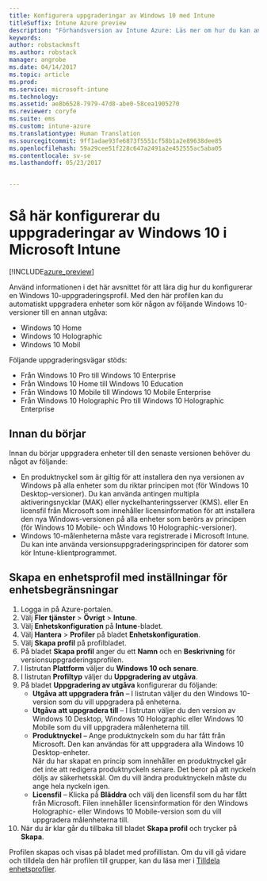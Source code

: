```yaml
---
title: Konfigurera uppgraderingar av Windows 10 med Intune
titleSuffix: Intune Azure preview
description: "Förhandsversion av Intune Azure: Läs mer om hur du kan använda Intune för att uppgradera Windows 10-enheter till andra utgåvor."
keywords: 
author: robstackmsft
ms.author: robstack
manager: angrobe
ms.date: 04/14/2017
ms.topic: article
ms.prod: 
ms.service: microsoft-intune
ms.technology: 
ms.assetid: ae8b6528-7979-47d8-abe0-58cea1905270
ms.reviewer: coryfe
ms.suite: ems
ms.custom: intune-azure
ms.translationtype: Human Translation
ms.sourcegitcommit: 9ff1adae93fe6873f5551cf58b1a2e89638dee85
ms.openlocfilehash: 59a29cee51f228c647a2491a2e452555ac5aba05
ms.contentlocale: sv-se
ms.lasthandoff: 05/23/2017


---
```


# <a name="how-to-configure-windows-10-edition-upgrades-in-microsoft-intune"></a>Så här konfigurerar du uppgraderingar av Windows 10 i Microsoft Intune

[!INCLUDE[azure_preview](./includes/azure_preview.md)]

Använd informationen i det här avsnittet för att lära dig hur du konfigurerar en Windows 10-uppgraderingsprofil. Med den här profilen kan du automatiskt uppgradera enheter som kör någon av följande Windows 10-versioner till en annan utgåva:

- Windows 10 Home
- Windows 10 Holographic
- Windows 10 Mobil


Följande uppgraderingsvägar stöds:

- Från Windows 10 Pro till Windows 10 Enterprise
- Från Windows 10 Home till Windows 10 Education
- Från Windows 10 Mobile till Windows 10 Mobile Enterprise
- Från Windows 10 Holographic Pro till Windows 10 Holographic Enterprise


## <a name="before-you-start"></a>Innan du börjar
Innan du börjar uppgradera enheter till den senaste versionen behöver du något av följande:

- En produktnyckel som är giltig för att installera den nya versionen av Windows på alla enheter som du riktar principen mot (för Windows 10 Desktop-versioner). Du kan använda antingen multipla aktiveringsnycklar (MAK) eller nyckelhanteringsserver (KMS). eller En licensfil från Microsoft som innehåller licensinformation för att installera den nya Windows-versionen på alla enheter som berörs av principen (för Windows 10 Mobile- och Windows 10 Holographic-versioner).
- Windows 10-målenheterna måste vara registrerade i Microsoft Intune. Du kan inte använda versionsuppgraderingsprincipen för datorer som kör Intune-klientprogrammet.

## <a name="create-a-device-profile-containing-device-restriction-settings"></a>Skapa en enhetsprofil med inställningar för enhetsbegränsningar

1. Logga in på Azure-portalen.
2. Välj **Fler tjänster** > **Övrigt** > **Intune**.
3. Välj **Enhetskonfiguration** på **Intune**-bladet.
2. Välj **Hantera** > **Profiler** på bladet **Enhetskonfiguration**.
3. Välj **Skapa profil** på profilbladet.
4. På bladet **Skapa profil** anger du ett **Namn** och en **Beskrivning** för versionsuppgraderingsprofilen.
5. I listrutan **Plattform** väljer du **Windows 10 och senare**.
6. I listrutan **Profiltyp** väljer du **Uppgradering av utgåva**.
7. På bladet **Uppgradering av utgåva** konfigurerar du följande:
    - **Utgåva att uppgradera från** – I listrutan väljer du den Windows 10-version som du vill uppgradera på enheterna.
    - **Utgåva att uppgradera till** – I listrutan väljer du den version av Windows 10 Desktop, Windows 10 Holographic eller Windows 10 Mobile som du vill uppgradera målenheterna till.
    - **Produktnyckel** – Ange produktnyckeln som du har fått från Microsoft. Den kan användas för att uppgradera alla Windows 10 Desktop-enheter.<br>När du har skapat en princip som innehåller en produktnyckel går det inte att redigera produktnyckeln senare. Det beror på att nyckeln döljs av säkerhetsskäl. Om du vill ändra produktnyckeln måste du ange hela nyckeln igen.
    - **Licensfil** – Klicka på **Bläddra** och välj den licensfil som du har fått från Microsoft. Filen innehåller licensinformation för den Windows Holographic- eller Windows 10 Mobile-version som du vill uppgradera målenheterna till.
8. När du är klar går du tillbaka till bladet **Skapa profil** och trycker på **Skapa**.

Profilen skapas och visas på bladet med profillistan.
Om du vill gå vidare och tilldela den här profilen till grupper, kan du läsa mer i [Tilldela enhetsprofiler](device-profile-assign.md).



